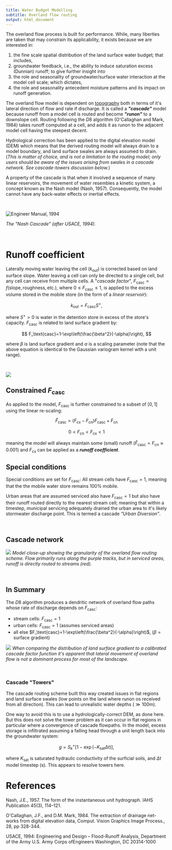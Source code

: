 ```yaml
---
title: Water Budget Modelling
subtitle: Overland flow routing
output: html_document
---
```



The overland flow process is built for performance. While, many liberties are taken that may constrain its applicability, it exists because we are interested in:
 1. the fine scale spatial distribution of the land surface water budget; that includes,
 2. groundwater feedback, i.e., the ability to induce saturation excess (Dunnian) runoff; to give further insight into
 3. the role and seasonality of groundwater/surface water interaction at the model cell scale; which dictates,
 1. the role and seasonality antecedent moisture patterns and its impact on runoff generation.

The overland flow model is dependent on [topography](/interpolants/interpolation/overland.html) both in terms of it's lateral direction of flow and rate if discharge. It is called a *__"cascade"__* model because runoff from a model cell is routed and become *__"runon"__* to a downslope cell. Routing following the $D8$ algorithm (O'Callaghan and Mark, 1984) takes runoff computed at a cell, and adds it as runon to the adjacent model cell having the steepest decent.

Hydrological correction has been applied to the digital elevation model (DEM) which means that the derived routing model will always drain to a model boundary, and land surface swales are always assumed to drain. (*This is matter of choice, and is not a limitation to the routing model; only users should be aware of the issues arising from swales in a cascade network. See cascade-towers discussion below.*)

A property of the cascade is that when it involved a sequence of many linear reservoirs, the movement of water resembles a kinetic system, a concept known as the Nash model (Nash, 1957). Consequently, the model cannot have any back-water effects or inertial effects.

<br>

![Engineer Manual, 1994](../fig/A-concept-of-a-Nash-model-cascade-of-linear-reservoirs-Engineer-Manual-1994_W640.jpg)

*The "Nash Cascade" (after USACE, 1994).*

<br>

<!-- From the [Soil Moisture Accounting scheme](/interpolants/modelling/waterbudget/sma.html), the water budget of the "mobile storage" reservoir is defined as:

$$
  \Delta S_k=k_\text{in}+f_h+b-\left(a_k+f_k+k_\text{out}\right)
$$

<p align="center">
<img src="https://raw.githubusercontent.com/OWRC/interpolants/main/modelling/fig/sma.svg" alt="Conceptual soil moisture accounting scheme." width="85%">
</p>

<br> -->

# Runoff coefficient

Laterally moving water leaving the cell $(k_\text{out})$ is corrected based on land surface slope. Water leaving a cell can only be directed to a single cell, but any cell can receive from multiple cells. A "*cascade factor*", $F_\text{casc}\propto f(\text{slope},\text{roughness},\text{etc.})$, where $0\leq F_\text{casc} \leq 1$, is applied to the excess volume stored in the mobile store (in the form of a *linear reservoir*):

$$
  k_\text{out}=F_\text{casc}S^+,
$$

where $S^+>0$ is water in the detention store in excess of the store's capacity. $F_\text{casc}$ is related to land surface gradient by:

$$
  F_\text{casc}=1-\exp\left(\frac{\beta^2}{-\alpha}\right),
$$

where $\beta$ is land surface gradient and $\alpha$ is a scaling parameter (note that the above equation is identical to the Gaussian variogram kernel with a unit range).


<!-- $$
  F_\text{casc}=1-\exp\left(-a\frac{\beta^2}{r^2}\right),
$$

where $\beta$ is land surface gradient, $r$ is called the "range" (note that the above equation is identical to the Gaussian variogram model), and $a$ is a scaling factor applied to the range such that it's value approaches unity at $r$. ; Below are examples with $a\approx 5$: -->


<br>

![](../fig/rdrr-fcasc.png)



## Constrained $F_\text{casc}$

As applied to the model, $F_\text{casc}$ is further constrained to a subset of $[0,1]$ using the linear re-scaling:

$$
  \hat{F}_\text{casc}=(F_\text{cx}-F_\text{cn})F_\text{casc}+F_\text{cn}
$$

$$
  0 < F_\text{cn} < F_\text{cx} <1 
$$

meaning the model will always maintain some (small) runoff $(\hat{F}_\text{casc}=F_\text{cn}\approx 0.001)$ and $F_\text{cx}$ can be applied as a **_runoff coefficient_**.




## Special conditions


Special conditions are set for $F_\text{casc}$: All stream cells have $F_\text{casc}=1$, meaning that the the mobile water store remains 100% mobile.

Urban areas that are assumed serviced also have $F_\text{casc}=1$ but also have their runoff routed directly to the nearest stream cell; meaning that within a timestep, municipal servicing adequately drained the urban area to it's likely stormwater discharge point. This is termed a cascade *"Urban Diversion"*.



<br>

## Cascade network

![](../fig/cascade.png)
*Model close-up showing the granularity of the overland flow routing scheme. Flow primarily runs along the purple tracks, but in serviced areas, runoff is directly routed to streams (red).*

<br>


## In Summary

The $D8$ algorithm produces a dendritic network of overland flow paths whose rate of discharge depends on $F_\text{casc}$:
- stream cells: $F_\text{casc}=1$
- urban cells: $F_\text{casc}=1$ (assumes serviced areas)
- all else $F_\text{casc}=1-\exp\left(\frac{\beta^2}{-\alpha}\right)$, $(\beta=\text{surface gradient})$




![](../fig/rdrr-beta-1.png)
*When comparing the distribution of land surface gradient to a calibrated cascade factor function it's apparent that lateral movement of overland flow is not a dominant process for most of the landscape.*

<br>


### Cascade "Towers"
The cascade routing scheme built this way created issues in flat regions and land surface swales (low points on the land where runon os received from all direction). This can lead to unrealistic water depths $(\gg100\text{m})$.

One way to avoid this is to use a hydrologically-correct DEM, as done here. But this does not solve the tower problem as it can occur in flat regions in particular where a convergence of cascade flowpaths. In the model, excess storage is infiltrated assuming a falling head through a unit length back into the groundwater system:

$$
  g=S_k^+\left[1-\exp(-K_\text{sat}\Delta t)\right],
$$

where $K_\text{sat}$ is saturated hydraulic conductivity of the surficial soils, and $\Delta t$ model timestep (s). This appears to resolve towers here.


# References

Nash, J.E., 1957. The form of the instantaneous unit hydrograph. IAHS Publication 45(3), 114–121.

O'Callaghan, J.F., and D.M. Mark, 1984. The extraction of drainage net-works from digital elevation data, Comput. Vision Graphics Image Process., 28, pp 328-344.

USACE, 1994: Engineering and Design – Flood-Runoff Analysis, Department of the Army U.S. Army Corps ofEngineers Washington, DC 20314-1000